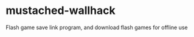 mustached-wallhack
==================

Flash game save link program, and download flash games for offline use
